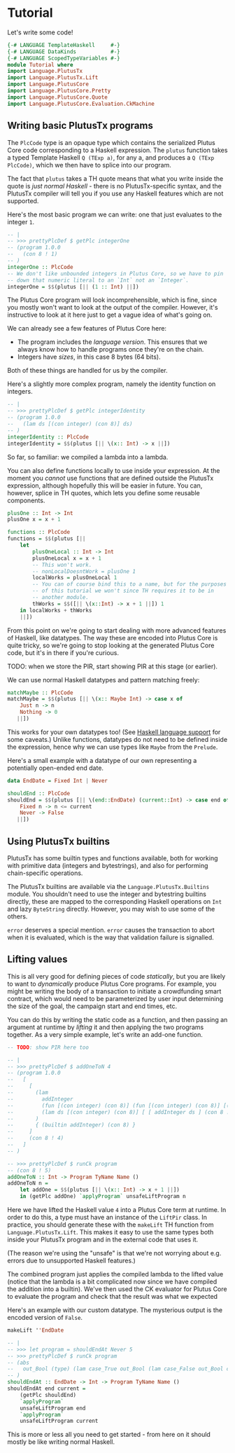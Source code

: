 # Tutorial

Let's write some code!

```haskell
{-# LANGUAGE TemplateHaskell     #-}
{-# LANGUAGE DataKinds           #-}
{-# LANGUAGE ScopedTypeVariables #-}
module Tutorial where
import Language.PlutusTx
import Language.PlutusTx.Lift
import Language.PlutusCore
import Language.PlutusCore.Pretty
import Language.PlutusCore.Quote
import Language.PlutusCore.Evaluation.CkMachine
```

## Writing basic PlutusTx programs

The `PlcCode` type is an opaque type which contains the serialized Plutus Core code
corresponding to a Haskell expression. The `plutus` function takes a typed Template Haskell
`Q (TExp a)`, for any a, and produces a `Q (TExp PlcCode)`, which we then
have to splice into our program.

The fact that `plutus` takes a TH quote means that what you write inside the quote
is *just normal Haskell* - there is no PlutusTx-specific syntax, and the PlutusTx compiler will
tell you if you use any Haskell features which are not supported.

Here's the most basic program we can write: one that just evaluates to the integer `1`.

```haskell
-- |
-- >>> prettyPlcDef $ getPlc integerOne
-- (program 1.0.0
--   (con 8 ! 1)
-- )
integerOne :: PlcCode
-- We don't like unbounded integers in Plutus Core, so we have to pin
-- down that numeric literal to an `Int` not an `Integer`.
integerOne = $$(plutus [|| (1 :: Int) ||])
```

The Plutus Core program will look incomprehensible, which is fine, since you
mostly won't want to look at the output of the compiler. However, it's instructive to
look at it here just to get a vague idea of what's going on.

We can already see a few features of Plutus Core here:
- The program includes the *language version*. This ensures that we always know how to handle
  programs once they're on the chain.
- Integers have *sizes*, in this case 8 bytes (64 bits).

Both of these things are handled for us by the compiler.

Here's a slightly more complex program, namely the identity function on integers.

```haskell
-- |
-- >>> prettyPlcDef $ getPlc integerIdentity
-- (program 1.0.0
--   (lam ds [(con integer) (con 8)] ds)
-- )
integerIdentity :: PlcCode
integerIdentity = $$(plutus [|| \(x:: Int) -> x ||])
```

So far, so familiar: we compiled a lambda into a lambda.

You can also define functions locally to use inside your expression. At the moment you
*cannot* use functions that are defined outside the PlutusTx expression, although hopefully
this will be easier in future. You can, however, splice in TH quotes, which lets you define
some reusable components.

```haskell
plusOne :: Int -> Int
plusOne x = x + 1

functions :: PlcCode
functions = $$(plutus [||
    let
        plusOneLocal :: Int -> Int
        plusOneLocal x = x + 1
        -- This won't work.
        -- nonLocalDoesntWork = plusOne 1
        localWorks = plusOneLocal 1
        -- You can of course bind this to a name, but for the purposes
        -- of this tutorial we won't since TH requires it to be in
        -- another module.
        thWorks = $$([|| \(x::Int) -> x + 1 ||]) 1
    in localWorks + thWorks
    ||])
```

From this point on we're going to start dealing with more advanced features of
Haskell, like datatypes. The way these are encoded into Plutus Core is quite
tricky, so we're going to stop looking at the generated Plutus Core code, but
it's in there if you're curious.

TODO: when we store the PIR, start showing PIR at this stage (or earlier).

We can use normal Haskell datatypes and pattern matching freely:

```haskell
matchMaybe :: PlcCode
matchMaybe = $$(plutus [|| \(x:: Maybe Int) -> case x of
    Just n -> n
    Nothing -> 0
   ||])
```

This works for your own datatypes too! (See [Haskell language support](#haskell-language-support)
for some caveats.) Unlike functions, datatypes do not need to be defined inside the
expression, hence why we can use types like `Maybe` from the `Prelude`.

Here's a small example with a datatype of our own representing a potentially open-ended
end date.
```haskell
data EndDate = Fixed Int | Never

shouldEnd :: PlcCode
shouldEnd = $$(plutus [|| \(end::EndDate) (current::Int) -> case end of
    Fixed n -> n <= current
    Never -> False
   ||])
```

## Using PlutusTx builtins

PlutusTx has some builtin types and functions available, both for working with primitive
data (integers and bytestrings), and also for performing chain-specific operations.

The PlutusTx builtins are available via the `Language.PlutusTx.Builtins` module. You
shouldn't need to use the integer and bytestring builtins directly, these are mapped
to the corresponding Haskell operations on `Int` and lazy `ByteString` directly. However,
you may wish to use some of the others.

`error` deserves a special mention. `error` causes the transaction to abort when it is
evaluated, which is the way that validation failure is signalled.

## Lifting values

This is all very good for defining pieces of code *statically*, but you are
likely to want to *dynamically* produce Plutus Core programs. For example, you
might be writing the body of a transaction to initiate a crowdfunding smart contract,
which would need to be parameterized by user input determining the size of the goal,
the campaign start and end times, etc.

You can do this by writing the static code as a function, and then passing an
argument at runtime by *lifting* it and then applying the two programs together. As a
very simple example, let's write an add-one function.

```haskell
-- TODO: show PIR here too

-- |
-- >>> prettyPlcDef $ addOneToN 4
-- (program 1.0.0
--   [
--     [
--       (lam
--         addInteger
--         (fun [(con integer) (con 8)] (fun [(con integer) (con 8)] [(con integer) (con 8)]))
--         (lam ds [(con integer) (con 8)] [ [ addInteger ds ] (con 8 ! 1) ])
--       )
--       { (builtin addInteger) (con 8) }
--     ]
--     (con 8 ! 4)
--   ]
-- )

-- >>> prettyPlcDef $ runCk program
-- (con 8 ! 5)
addOneToN :: Int -> Program TyName Name ()
addOneToN n =
    let addOne = $$(plutus [|| \(x:: Int) -> x + 1 ||])
    in (getPlc addOne) `applyProgram` unsafeLiftProgram n
```

Here we have lifted the Haskell value `4` into a Plutus Core term at runtime.
In order to do this, a type must have an instance of the `LiftPir` class. In
practice, you should generate these with the `makeLift` TH function from
`Language.PlutusTx.Lift`. This makes it easy to use the same types both inside your
PlutusTx program and in the external code that uses it.

(The reason we're using the "unsafe" is that we're not worrying about e.g. errors due to
unsupported Haskell features.)

The combined program just applies the compiled lambda to the lifted value
(notice that the lambda is a bit complicated now since we have compiled the addition
into a builtin). We've then used the CK evaluator for Plutus Core to evaluate
the program and check that the result was what we expected

Here's an example with our custom datatype. The mysterious output is the encoded version of `False`.

```haskell
makeLift ''EndDate

-- |
-- >>> let program = shouldEndAt Never 5
-- >>> prettyPlcDef $ runCk program
-- (abs
--   out_Bool (type) (lam case_True out_Bool (lam case_False out_Bool case_False))
-- )
shouldEndAt :: EndDate -> Int -> Program TyName Name ()
shouldEndAt end current =
    (getPlc shouldEnd)
    `applyProgram`
    unsafeLiftProgram end
    `applyProgram`
    unsafeLiftProgram current
```

This is more or less all you need to get started - from here on it should mostly
be like writing normal Haskell.
